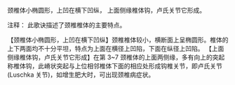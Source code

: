 颈椎体小椭圆形，上凹在横下凹纵，
上面侧缘椎体钩，卢氏关节它形成。

注释：
此歌诀描述了颈椎椎体的主要特点。

【颈椎体小椭圆形，上凹在横下凹纵】颈椎椎体较小，横断面上呈椭圆形。椎体的上下两面均不十分平坦，特点为上面在横径上凹陷，下面在纵径上凹陷。
【上面侧缘椎体钩，卢氏关节它形成】在第 3~7 颈椎体的上面两侧缘，多有向上的突起称椎体钩，此嵴状突起与上位相邻椎体下面的相应处形成钩椎关节，即卢氏关节(Luschka 关节)，如增生肥大时，可出现颈椎病症状。